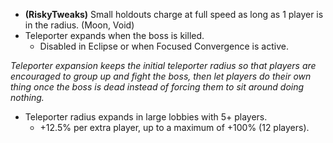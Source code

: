 - **(RiskyTweaks)** Small holdouts charge at full speed as long as 1 player is in the radius. (Moon, Void)
- Teleporter expands when the boss is killed.
	- Disabled in Eclipse or when Focused Convergence is active.

*Teleporter expansion keeps the initial teleporter radius so that players are encouraged to group up and fight the boss, then let players do their own thing once the boss is dead instead of forcing them to sit around doing nothing.*

- Teleporter radius expands in large lobbies with 5+ players.
	- +12.5% per extra player, up to a maximum of +100% (12 players).